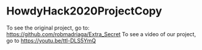 # HowdyHack2020ProjectCopy
To see the original project, go to: https://github.com/robmadriaga/Extra_Secret 
To see a video of our project, go to https://youtu.be/ttl-DLS5YmQ
